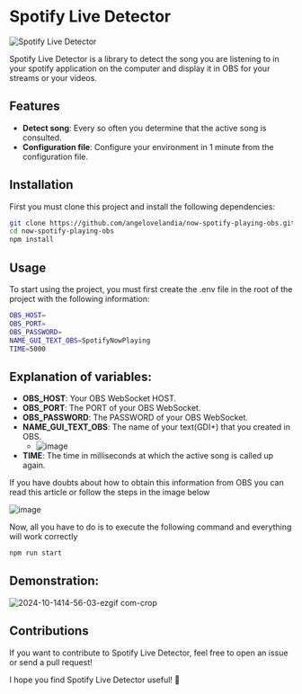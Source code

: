 # Spotify Live Detector

![Spotify Live Detector](https://img.shields.io/badge/Deployer%20Lib-v1.0.2-blue.svg)

Spotify Live Detector is a library to detect the song you are listening to in your spotify application on the computer and display it in OBS for your streams or your videos.

## Features

- **Detect song**: Every so often you determine that the active song is consulted.
- **Configuration file**: Configure your environment in 1 minute from the configuration file.

## Installation

First you must clone this project and install the following dependencies:

```bash
git clone https://github.com/angelovelandia/now-spotify-playing-obs.git
cd now-spotify-playing-obs
npm install
```

## Usage
To start using the project, you must first create the .env file in the root of the project with the following information:

```bash
OBS_HOST=
OBS_PORT=
OBS_PASSWORD=
NAME_GUI_TEXT_OBS=SpotifyNowPlaying
TIME=5000
```
## Explanation of variables:

- **OBS_HOST**: Your OBS WebSocket HOST.
- **OBS_PORT**: The PORT of your OBS WebSocket.
- **OBS_PASSWORD**: The PASSWORD of your OBS WebSocket.
- **NAME_GUI_TEXT_OBS**: The name of your text(GDI+) that you created in OBS.
  - ![image](https://github.com/user-attachments/assets/3a9fbc00-eb79-4e30-b934-d7ffda0e3939)
- **TIME**: The time in milliseconds at which the active song is called up again.

If you have doubts about how to obtain this information from OBS you can read this article or follow the steps in the image below

![image](https://github.com/user-attachments/assets/14fe4bbd-5f1a-46a0-a01d-11f890c0fd36)

Now, all you have to do is to execute the following command and everything will work correctly

```bash
npm run start
```

## Demonstration:
![2024-10-1414-56-03-ezgif com-crop](https://github.com/user-attachments/assets/b80206f9-5706-4b6c-b891-1d7ed80268a7)


## Contributions
If you want to contribute to Spotify Live Detector, feel free to open an issue or send a pull request!

I hope you find Spotify Live Detector useful! 🚀
